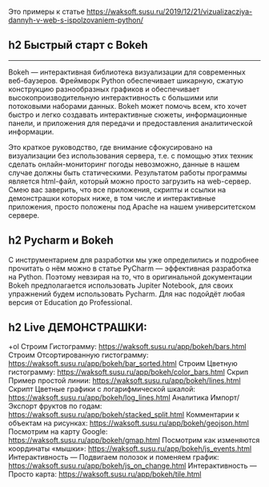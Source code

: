 Это примеры к статье https://waksoft.susu.ru/2019/12/21/vizualizacziya-dannyh-v-web-s-ispolzovaniem-python/

## h2 Быстрый старт с Bokeh
---------------------
Bokeh — интерактивная библиотека визуализации для современных веб-баузеров. Фреймворк Python обеспечивает шикарную, сжатую конструкцию разнообразных графиков и обеспечивает высокопроизводительную интерактивность с большими или потоковыми наборами данных. Bokeh может помочь всем, кто хочет быстро и легко создавать интерактивные сюжеты, информационные панели, и приложения для передачи и предоставления аналитической информации.

Это краткое руководство, где внимание сфокусировано на визуализации без использования сервера, т.е. с помощью этих техник сделать онлайн-мониторинг погоды невозможно, данные в нашем случае должны быть статическими. Результатом работы программы является html-файл, который можно просто загрузить на web-сервер. Смею вас заверить, что все приложения, скрипты и ссылки на демонстрашки которых ниже, в том числе и интерактивные приложения, просто положены под Apache на нашем университетском сервере.

## h2 Pycharm и Bokeh
С инструментарием для разработки мы уже определились и подробнее прочитать о нём можно в статье PyCharm — эффективная разработка на Python. Поэтому невзирая на то, что в оригинальной документации Bokeh предполагается использовать Jupiter Notebook, для своих упражнений будем использовать Pycharm. Для нас подойдёт любая версия от Education до Professional.

## h2 Live ДЕМОНСТРАШКИ:
+ol
  Строим Гистограмму: https://waksoft.susu.ru/app/bokeh/bars.html
  Строим Отсортированную гистограмму: https://waksoft.susu.ru/app/bokeh/bar_sorted.html
  Строим Цветную гистограмму: https://waksoft.susu.ru/app/bokeh/color_bars.html
  Скрип Пример простой линии: https://waksoft.susu.ru/app/bokeh/lines.html
  Скрипт Цветные графики с логарифмической шкалой: https://waksoft.susu.ru/app/bokeh/log_lines.html
  Аналитика Импорт/Экспорт фруктов по годам: https://waksoft.susu.ru/app/bokeh/stacked_split.html
  Комментарии к объектам на рисунках: https://waksoft.susu.ru/app/bokeh/geojson.html
  Посмотрим на карту Google: https://waksoft.susu.ru/app/bokeh/gmap.html
  Посмотрим как изменяются координаты «мышки»: https://waksoft.susu.ru/app/bokeh/js_events.html
  Интерактивность — Подвигаем полозок и поменяем график: https://waksoft.susu.ru/app/bokeh/js_on_change.html
  Интерактивность — Просто карта: https://waksoft.susu.ru/app/bokeh/tile.html
